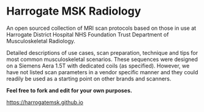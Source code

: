 # Harrogate MSK Radiology
An open sourced collection of MRI scan protocols based on those in use at Harrogate District Hospital NHS Foundation Trust Department of Musculoskeletal Radiology.

Detailed descriptions of use cases, scan preparation, technique and tips for most common musculoskeletal scenarios. These sequences were designed on a Siemens Aera 1.5T with dedicated coils (as specified). However, we have not listed scan parameters in a vendor specific manner and they could readily be used as a starting point on other brands and scanners.

**Feel free to fork and edit for your own purposes.**

https://harrogatemsk.github.io
